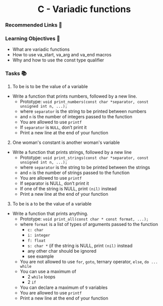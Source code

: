 <h1 align="center"> C - Variadic functions </h1>

### Recommended Links 🔗

### Learning Objectives 🎯

- What are variadic functions
- How to use va_start, va_arg and va_end macros
- Why and how to use the const type qualifier	

### Tasks 📚

1. To be is to be the value of a variable

- Write a function that prints numbers, followed by a new line.
	- Prototype: ``void print_numbers(const char *separator, const unsigned int n, ...);``
	- where ``separator`` is the string to be printed between numbers
	- and ``n`` is the number of integers passed to the function
	- You are allowed to use ``printf``
	- If ``separator`` is ``NULL``, don’t print it
	- Print a new line at the end of your function

2. One woman's constant is another woman's variable

- Write a function that prints strings, followed by a new line
	- Prototype: ``void print_strings(const char *separator, const unsigned int n, ...);``
	- where ``separator`` is the string to be printed between the strings
	- and ``n`` is the number of strings passed to the function
	- You are allowed to use ``printf``
	- If separator is NULL, don’t print it
	- If one of the string is NULL, print ``(nil)`` instead
	- Print a new line at the end of your function

3. To be is a to be the value of a variable

- Write a function that prints anything.
	- Prototype: ``void print_all(const char * const format, ...);``
	- where ``format`` is a list of types of arguments passed to the function
		- ``c: char``
		- ``i: integer``
		- ``f: float``
		- ``s: char *`` (if the string is NULL, print ``(nil)`` instead
		- any other char should be ignored
		- see example
	- You are not allowed to use ``for``, ``goto``, ternary operator, ``else``, ``do ... while``
	- You can use a maximum of
		- 2 ``while`` loops
		- 2 ``if``
	- You can declare a maximum of ``9`` variables
	- You are allowed to use ``printf``
	- Print a new line at the end of your function

	
